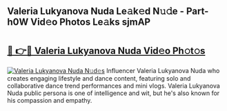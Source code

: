 ## Valeria Lukyanova Nuda Le𝚊k𝚎d N𝚞𝚍e - Part-h0W Vid𝚎o Photos Le𝚊ks sjmAP

# <h2><a href="http://fbdyof0.evod.top/?m=Valeria+Lukyanova+Nuda">🔗 👉🔴 Valeria Lukyanova Nuda Vid𝚎o Ph𝚘t𝚘s</a></h2>

[![Valeria Lukyanova Nuda N𝚞d𝚎s](https://i.imgur.com/8V9OHl7.gif)](http://fbdyof0.evod.top/?m=Valeria+Lukyanova+Nuda)
Influencer Valeria Lukyanova Nuda who creates engaging lifestyle and dance content, featuring solo and collaborative dance trend performances and mini vlogs. Valeria Lukyanova Nuda public persona is one of intelligence and wit, but he's also known for his compassion and empathy. 
